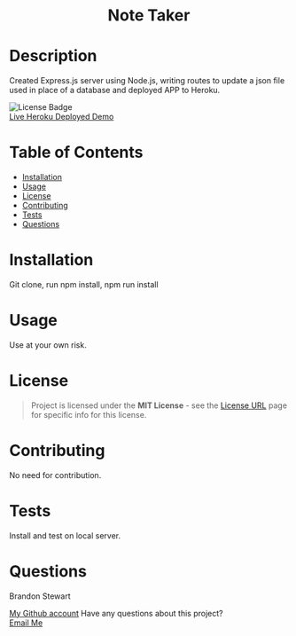 

<h1 align="center">Note Taker </h1>

# Description 

Created Express.js server using Node.js, writing routes to update a json file used in place of a database and deployed APP to Heroku.

![License Badge](https://img.shields.io/static/v1?label=license&message=MIT+License&color=brightgreen&style=for-the-badge)
<br />
[Live Heroku Deployed Demo](https://peaceful-garden-28233.herokuapp.com/)
<br />

# Table of Contents 

- [Installation](#installation)
- [Usage](#usage)
- [License](#license)
- [Contributing](#contributing)
- [Tests](#tests)
- [Questions](#questions)

# Installation 

Git clone, run npm install, npm run install

# Usage  

Use at your own risk.

# License
> Project is licensed under the **MIT License** - see the [License URL](https://choosealicense.com/licenses/mit) page for specific info for this license.

# Contributing 

No need for contribution.

# Tests 

Install and test on local server.

# Questions 

Brandon Stewart

[My Github account](https://github.com/brandon-stewart-rgb)
Have any questions about this project? </br>
<a href="brandon@brandon.com">Email Me</a>  
                
   